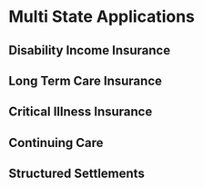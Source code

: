 # **Multi State Applications**

## **Disability Income Insurance**

## **Long Term Care Insurance**

## **Critical Illness Insurance**

## **Continuing Care**

## **Structured Settlements**
